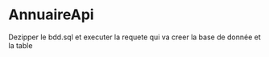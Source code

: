 # AnnuaireApi
Dezipper le bdd.sql et executer la requete qui va creer la base de donnée et la table 
